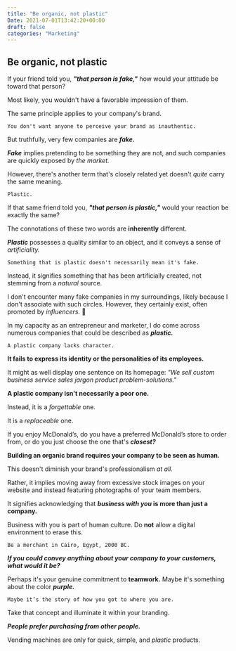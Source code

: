```yaml
---
title: "Be organic, not plastic"
Date: 2021-07-01T13:42:20+00:00
draft: false
categories: "Marketing"
---
```

## Be organic, not plastic

If your friend told you, ***"that person is fake,"*** how would your attitude be toward that person?

Most likely, you wouldn't have a favorable impression of them.

The same principle applies to your company's brand.

`You don't want anyone to perceive your brand as inauthentic.`

But truthfully, very few companies are ***fake.***

***Fake*** implies pretending to be something they are not, and such companies are quickly exposed by *the market.*

However, there's another term that's closely related yet doesn't *quite* carry the same meaning.

`Plastic.`

If that same friend told you, ***"that person is plastic,"*** would your reaction be exactly the same?

The connotations of these two words are **inherently** different.

***Plastic*** possesses a quality similar to an object, and it conveys a sense of *artificiality.*

`Something that is plastic doesn't necessarily mean it's fake.`

Instead, it signifies something that has been artificially created, not stemming from a *natural* source.

I don't encounter many fake companies in my surroundings, likely because I don't associate with such circles. However, they certainly exist, often promoted by *influencers.* 🤢

In my capacity as an entrepreneur and marketer, I do come across numerous companies that could be described as ***plastic.***

`A plastic company lacks character.`

**It fails to express its identity or the personalities of its employees.**

It might as well display one sentence on its homepage: *"We sell custom business service sales jargon product problem-solutions."*

**A plastic company isn't necessarily a poor one.**

Instead, it is a *forgettable* one.

It is a *replaceable* one.

If you enjoy McDonald’s, do you have a preferred McDonald’s store to order from, or do you just choose the one that's ***closest?***

**Building an organic brand requires your company to be seen as human.**

This doesn't diminish your brand's professionalism *at all.*

Rather, it implies moving away from excessive stock images on your website and instead featuring photographs of your team members.

It signifies acknowledging that ***business with you* is more than just a company.**

Business with you is part of human culture. Do **not** allow a digital environment to erase this.

`Be a merchant in Cairo, Egypt, 2000 BC.`

***If you could convey anything about your company to your customers, what would it be?***

Perhaps it's your genuine commitment to **teamwork.** Maybe it's something about the color ***purple.***

`Maybe it’s the story of how you got to where you are.`

Take that concept and illuminate it within your branding.

***People prefer purchasing from other people.***

Vending machines are only for quick, simple, and *plastic* products.